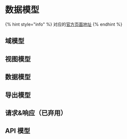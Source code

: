 # 数据模型

{% hint style="info" %}
对应的[官方页面地址](https://contributing.bitwarden.com/architecture/clients/data-model)
{% endhint %}

## 域模型 <a href="#domain" id="domain"></a>

## 视图模型 <a href="#view" id="view"></a>

## 数据模型 <a href="#data" id="data"></a>

## 导出模型 <a href="#export" id="export"></a>

## 请求&响应（已弃用） <a href="#request-and-response-deprecated" id="request-and-response-deprecated"></a>

## API 模型 <a href="#api" id="api"></a>
